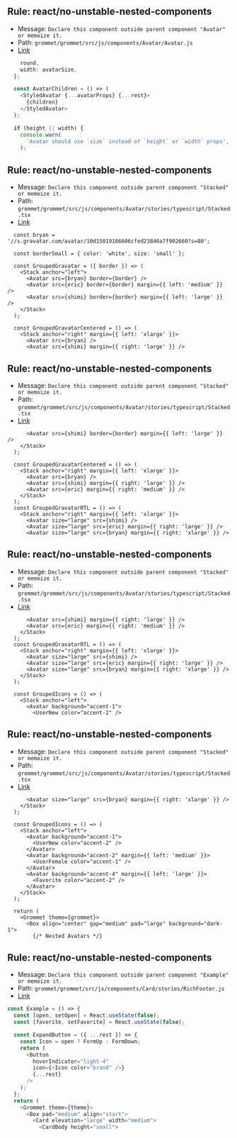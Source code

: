 ## Rule: react/no-unstable-nested-components
- Message: `Declare this component outside parent component "Avatar" or memoize it.`
- Path: `grommet/grommet/src/js/components/Avatar/Avatar.js`
- [Link](https://github.com/grommet/grommet/blob/HEAD/src/js/components/Avatar/Avatar.js#L31-L35)
```js
    round,
    width: avatarSize,
  };

  const AvatarChildren = () => (
    <StyledAvatar {...avatarProps} {...rest}>
      {children}
    </StyledAvatar>
  );

  if (height || width) {
    console.warn(
      'Avatar should use `size` instead of `height` or `width` props',
    );
```

## Rule: react/no-unstable-nested-components
- Message: `Declare this component outside parent component "Stacked" or memoize it.`
- Path: `grommet/grommet/src/js/components/Avatar/stories/typescript/Stacked.tsx`
- [Link](https://github.com/grommet/grommet/blob/HEAD/src/js/components/Avatar/stories/typescript/Stacked.tsx#L16-L22)
```tsx
  const bryan = '//s.gravatar.com/avatar/10d15019166606cfed23846a7f902660?s=80';

  const borderSmall = { color: 'white', size: 'small' };

  const GroupedGravatar = ({ border }) => (
    <Stack anchor="left">
      <Avatar src={bryan} border={border} />
      <Avatar src={eric} border={border} margin={{ left: 'medium' }} />
      <Avatar src={shimi} border={border} margin={{ left: 'large' }} />
    </Stack>
  );

  const GroupedGravatarCentered = () => (
    <Stack anchor="right" margin={{ left: 'xlarge' }}>
      <Avatar src={bryan} />
      <Avatar src={shimi} margin={{ right: 'large' }} />
```

## Rule: react/no-unstable-nested-components
- Message: `Declare this component outside parent component "Stacked" or memoize it.`
- Path: `grommet/grommet/src/js/components/Avatar/stories/typescript/Stacked.tsx`
- [Link](https://github.com/grommet/grommet/blob/HEAD/src/js/components/Avatar/stories/typescript/Stacked.tsx#L24-L30)
```tsx
      <Avatar src={shimi} border={border} margin={{ left: 'large' }} />
    </Stack>
  );

  const GroupedGravatarCentered = () => (
    <Stack anchor="right" margin={{ left: 'xlarge' }}>
      <Avatar src={bryan} />
      <Avatar src={shimi} margin={{ right: 'large' }} />
      <Avatar src={eric} margin={{ right: 'medium' }} />
    </Stack>
  );
  const GroupedGravatarRTL = () => (
    <Stack anchor="right" margin={{ left: 'xlarge' }}>
      <Avatar size="large" src={shimi} />
      <Avatar size="large" src={eric} margin={{ right: 'large' }} />
      <Avatar size="large" src={bryan} margin={{ right: 'xlarge' }} />
```

## Rule: react/no-unstable-nested-components
- Message: `Declare this component outside parent component "Stacked" or memoize it.`
- Path: `grommet/grommet/src/js/components/Avatar/stories/typescript/Stacked.tsx`
- [Link](https://github.com/grommet/grommet/blob/HEAD/src/js/components/Avatar/stories/typescript/Stacked.tsx#L31-L37)
```tsx
      <Avatar src={shimi} margin={{ right: 'large' }} />
      <Avatar src={eric} margin={{ right: 'medium' }} />
    </Stack>
  );
  const GroupedGravatarRTL = () => (
    <Stack anchor="right" margin={{ left: 'xlarge' }}>
      <Avatar size="large" src={shimi} />
      <Avatar size="large" src={eric} margin={{ right: 'large' }} />
      <Avatar size="large" src={bryan} margin={{ right: 'xlarge' }} />
    </Stack>
  );

  const GroupedIcons = () => (
    <Stack anchor="left">
      <Avatar background="accent-1">
        <UserNew color="accent-2" />
```

## Rule: react/no-unstable-nested-components
- Message: `Declare this component outside parent component "Stacked" or memoize it.`
- Path: `grommet/grommet/src/js/components/Avatar/stories/typescript/Stacked.tsx`
- [Link](https://github.com/grommet/grommet/blob/HEAD/src/js/components/Avatar/stories/typescript/Stacked.tsx#L39-L51)
```tsx
      <Avatar size="large" src={bryan} margin={{ right: 'xlarge' }} />
    </Stack>
  );

  const GroupedIcons = () => (
    <Stack anchor="left">
      <Avatar background="accent-1">
        <UserNew color="accent-2" />
      </Avatar>
      <Avatar background="accent-2" margin={{ left: 'medium' }}>
        <UserFemale color="accent-1" />
      </Avatar>
      <Avatar background="accent-4" margin={{ left: 'large' }}>
        <Favorite color="accent-2" />
      </Avatar>
    </Stack>
  );

  return (
    <Grommet theme={grommet}>
      <Box align="center" gap="medium" pad="large" background="dark-1">
        {/* Nested Avatars */}
```

## Rule: react/no-unstable-nested-components
- Message: `Declare this component outside parent component "Example" or memoize it.`
- Path: `grommet/grommet/src/js/components/Card/stories/RichFooter.js`
- [Link](https://github.com/grommet/grommet/blob/HEAD/src/js/components/Card/stories/RichFooter.js#L42-L51)
```js
const Example = () => {
  const [open, setOpen] = React.useState(false);
  const [favorite, setFavorite] = React.useState(false);

  const ExpandButton = ({ ...rest }) => {
    const Icon = open ? FormUp : FormDown;
    return (
      <Button
        hoverIndicator="light-4"
        icon={<Icon color="brand" />}
        {...rest}
      />
    );
  };
  return (
    <Grommet theme={theme}>
      <Box pad="medium" align="start">
        <Card elevation="large" width="medium">
          <CardBody height="small">
```
